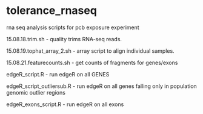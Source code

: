 # tolerance_rnaseq

rna seq analysis scripts for pcb exposure experiment

15.08.18.trim.sh - quality trims RNA-seq reads. 

15.08.19.tophat_array_2.sh - array script to align individual samples.

15.08.21.featurecounts.sh - get counts of fragments for genes/exons

edgeR_script.R - run edgeR on all GENES

edgeR_script_outliersub.R - run edgeR on all genes falling only in population genomic outlier regions

edgeR_exons_script.R - run edgeR on all exons


